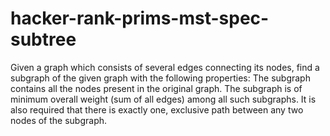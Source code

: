 # hacker-rank-prims-mst-spec-subtree
Given a graph which consists of several edges connecting its nodes, find a subgraph of the given graph with the following properties:  The subgraph contains all the nodes present in the original graph. The subgraph is of minimum overall weight (sum of all edges) among all such subgraphs. It is also required that there is exactly one, exclusive path between any two nodes of the subgraph.
